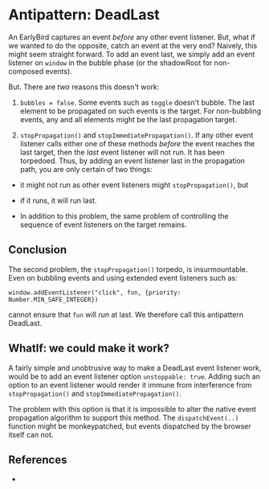 # Antipattern: DeadLast

An EarlyBird captures an event *before* any other event listener. But, what if we wanted to do the opposite, catch an event at the very end? Naively, this might seem straight forward. To add an event last, we simply add an event listener on `window` in the bubble phase (or the shadowRoot for non-composed events).

But. There are *two* reasons this doesn't work:

1. `bubbles = false`. Some events such as `toggle` doesn't bubble. The last element to be propagated on such events is the target. For non-bubbling events, any and all elements might be the last propagation target.  

2. `stopPropagation()` and `stopImmediatePropagation()`. If any other event listener calls either one of these methods *before* the event reaches the last target, then the *last* event listener will not run. It has been torpedoed. Thus, by adding an event listener last in the propagation path, you are only certain of two things:
 * it might not run as other event listeners might `stopPropagation()`, but
 * if it runs, it will run last.  

* In addition to this problem, the same problem of controlling the sequence of event listeners on the target remains.

## Conclusion

The second problem, the `stopPropagation()` torpedo, is insurmountable. Even on bubbling events and using extended event listeners such as:

`window.addEventListener("click", fun, {priority: Number.MIN_SAFE_INTEGER})`  

cannot ensure that `fun` will *run* at last. We therefore call this antipattern DeadLast.

## WhatIf: we could make it work?

A fairly simple and unobtrusive way to make a DeadLast event listener work, would be to add an event listener option `unstoppable: true`. Adding such an option to an event listener would render it immune from interference from `stopPropagation()` and `stopImmediatePropagation()`.

The problem with this option is that it is impossible to alter the native event propagation algorithm to support this method. The `dispatchEvent(..)` function might be monkeypatched, but events dispatched by the browser itself can not. 
   
## References

 * 